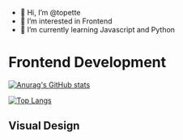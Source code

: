 - 👋 Hi, I’m @topette
- 👀 I’m interested in Frontend
- 🌱 I’m currently learning Javascript and Python

# Frontend Development

[![Anurag's GitHub stats](https://github-readme-stats.vercel.app/api?username=topette)](https://github.com/topette/github-readme-stats)

[![Top Langs](https://github-readme-stats.vercel.app/api/top-langs/?username=topette&layout=compact)](https://github.com/topette/github-readme-stats)

## Visual Design

